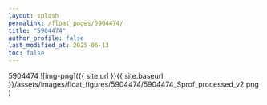 ```yaml
---
layout: splash
permalink: /float_pages/5904474/
title: "5904474"
author_profile: false
last_modified_at: 2025-06-13
toc: false
---
```

 
5904474
![img-png]({{ site.url }}{{ site.baseurl }}/assets/images/float_figures/5904474/5904474_Sprof_processed_v2.png)